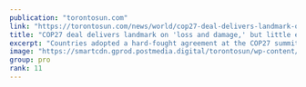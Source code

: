 ```yaml
---
publication: "torontosun.com"
link: "https://torontosun.com/news/world/cop27-deal-delivers-landmark-on-loss-and-damage-but-little-else"
title: "COP27 deal delivers landmark on 'loss and damage,' but little else"
excerpt: "Countries adopted a hard-fought agreement at the COP27 summit that sets up a fund to help poor nations being battered by climate disasters."
image: "https://smartcdn.gprod.postmedia.digital/torontosun/wp-content/uploads/2022/11/AFP_32NZ9HY-scaled-e1668962433473.jpg?quality=100&strip=all"
group: pro
rank: 11
---
```

